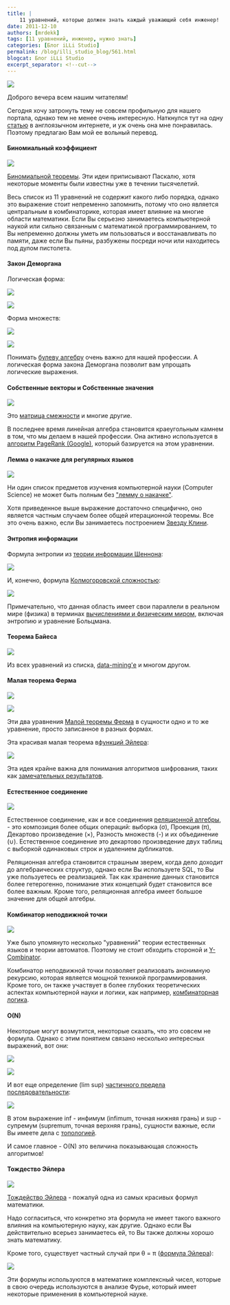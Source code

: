 ```yaml
---
title: |
    11 уравнений, которые должен знать каждый уважающий себя инженер!
date: 2011-12-10
authors: [mrdekk]
tags: [11 уравнений, инженер, нужно знать]
categories: [Блог iLLi Studio]
permalink: /blog/illi_studio_blog/561.html
blogcat: Блог iLLi Studio
excerpt_separator: <!--cut-->
---
```



![](http://itw66.ru/uploads/images/00/00/01/2011/12/05/a317cd.jpg)


Доброго вечера всем нашим читателям!

Сегодня хочу затронуть тему не совсем профильную для нашего портала, однако тем не менее очень интересную. Наткнулся тут на одну [статью](http://www.elegantcoding.com/2011/11/eleven-equations-true-computer-science.html) в англоязычном интернете, и уж очень она мне понравилась. Поэтому предлагаю Вам мой ее вольный перевод.


<!--cut-->


#### Биномиальный коэффициент



![](http://itw66.ru/uploads/images/00/00/01/2011/12/05/1604b1.png)


[Биномиальной теоремы](http://ru.wikipedia.org/wiki/%D0%91%D0%B8%D0%BD%D0%BE%D0%BC_%D0%9D%D1%8C%D1%8E%D1%82%D0%BE%D0%BD%D0%B0). Эти идеи приписывают Паскалю, хотя некоторые моменты были известны уже в течении тысячелетий.

Весь список из 11 уравнений не содержит какого либо порядка, однако это выражение стоит непременно запомнить, потому что оно является центральным в комбинаторике, которая имеет влияние на многие области математики. Если Вы серьезно занимаетесь компьютерной наукой или сильно связанным с математикой программированием, то Вы непременно должны уметь им пользоваться и восстанавливать по памяти, даже если Вы пьяны, разбужены посреди ночи или находитесь под дулом пистолета. 

#### Закон Деморгана


Логическая форма:


![](http://itw66.ru/uploads/images/00/00/01/2011/12/05/0ee495.png)


![](http://itw66.ru/uploads/images/00/00/01/2011/12/05/c4aa2d.png)


Форма множеств:


![](http://itw66.ru/uploads/images/00/00/01/2011/12/05/96a069.png)


![](http://itw66.ru/uploads/images/00/00/01/2011/12/05/6bc749.png)


Понимать [булеву алгебру](http://ru.wikipedia.org/wiki/%D0%91%D1%83%D0%BB%D0%B5%D0%B2%D0%B0_%D0%B0%D0%BB%D0%B3%D0%B5%D0%B1%D1%80%D0%B0) очень важно для нашей профессии. А логическая форма закона Деморгана позволит вам упрощать логические выражения.

#### Собственные векторы и Собственные значения



![](http://itw66.ru/uploads/images/00/00/01/2011/12/05/688235.png)


Это [матрица смежности](http://ru.wikipedia.org/wiki/%D0%9C%D0%B0%D1%82%D1%80%D0%B8%D1%86%D0%B0_%D1%81%D0%BC%D0%B5%D0%B6%D0%BD%D0%BE%D1%81%D1%82%D0%B8) и многие другие.

В последнее время линейная алгебра становится краеугольным камнем в том, что мы делаем в нашей профессии. Она активно используется в [алгоритм PageRank (Google)](http://ru.wikipedia.org/wiki/PageRank), который базируется на этом уравнении.

#### Лемма о накачке для регулярных языков



![](http://itw66.ru/uploads/images/00/00/01/2011/12/05/61a8fe.png)


Ни один список предметов изучения компьютерной науки (Computer Science) не может быть полным без ["лемму о накачке"](http://ru.wikipedia.org/wiki/%D0%9B%D0%B5%D0%BC%D0%BC%D0%B0_%D0%BE_%D0%BD%D0%B0%D0%BA%D0%B0%D1%87%D0%BA%D0%B5_%D0%B4%D0%BB%D1%8F_%D1%80%D0%B5%D0%B3%D1%83%D0%BB%D1%8F%D1%80%D0%BD%D1%8B%D1%85_%D1%8F%D0%B7%D1%8B%D0%BA%D0%BE%D0%B2).

Хотя приведенное выше выражение достаточно специфично, оно является частным случаем более общей итерационной теоремы. Все это очень важно, если Вы занимаетесь построением [Звезду Клини](http://ru.wikipedia.org/wiki/%D0%97%D0%B2%D0%B5%D0%B7%D0%B4%D0%B0_%D0%9A%D0%BB%D0%B8%D0%BD%D0%B8).

#### Энтропия информации


Формула энтропии из [теории информации Шеннона](http://ru.wikipedia.org/wiki/%D0%A2%D0%B5%D0%BE%D1%80%D0%B8%D1%8F_%D0%B8%D0%BD%D1%84%D0%BE%D1%80%D0%BC%D0%B0%D1%86%D0%B8%D0%B8):


![](http://itw66.ru/uploads/images/00/00/01/2011/12/05/84234c.png)


И, конечно, формула [Колмогоровской сложностью](http://ru.wikipedia.org/wiki/%D0%9A%D0%BE%D0%BB%D0%BC%D0%BE%D0%B3%D0%BE%D1%80%D0%BE%D0%B2%D1%81%D0%BA%D0%B0%D1%8F_%D1%81%D0%BB%D0%BE%D0%B6%D0%BD%D0%BE%D1%81%D1%82%D1%8C):


![](http://itw66.ru/uploads/images/00/00/01/2011/12/05/9d4db2.png)


Примечательно, что данная область имеет свои параллели в реальном мире (физика) в терминах [вычислениями и физическим миром](http://en.wikipedia.org/wiki/Limits_to_computation), включая энтропию и уравнение Больцмана.

#### Теорема Байеса



![](http://itw66.ru/uploads/images/00/00/01/2011/12/05/cf79fb.png)


Из всех уравнений из списка, [data-mining'е](http://ru.wikipedia.org/wiki/Data_mining) и многом другом.

#### Малая теорема Ферма



![](http://itw66.ru/uploads/images/00/00/01/2011/12/05/0b34ec.png)


![](http://itw66.ru/uploads/images/00/00/01/2011/12/05/35546a.png)


Эти два уравнения [Малой теоремы Ферма](http://ru.wikipedia.org/wiki/%D0%9C%D0%B0%D0%BB%D0%B0%D1%8F_%D1%82%D0%B5%D0%BE%D1%80%D0%B5%D0%BC%D0%B0_%D0%A4%D0%B5%D1%80%D0%BC%D0%B0) в сущности одно и то же уравнение, просто записанное в разных формах. 

Эта красивая малая теорема в[функций Эйлера](http://ru.wikipedia.org/wiki/%D0%A4%D1%83%D0%BD%D0%BA%D1%86%D0%B8%D1%8F_%D0%AD%D0%B9%D0%BB%D0%B5%D1%80%D0%B0):


![](http://itw66.ru/uploads/images/00/00/01/2011/12/05/2cde5f.png)


Эта идея крайне важна для понимания алгоритмов шифрования, таких как [замечательных результатов](http://en.wikipedia.org/wiki/Recurring_decimal#Fractions_with_prime_denominators).

#### Естественное соединение



![](http://itw66.ru/uploads/images/00/00/01/2011/12/10/2e7b0f.png)


Естественное соединение, как и все соединения [реляционной алгебры](http://ru.wikipedia.org/wiki/%D0%A0%D0%B5%D0%BB%D1%8F%D1%86%D0%B8%D0%BE%D0%BD%D0%BD%D0%B0%D1%8F_%D0%B0%D0%BB%D0%B3%D0%B5%D0%B1%D1%80%D0%B0), - это композиция более общих операций: выборка (σ), Проекция (π), Декартово произведение (×), Разность множеств   (-) и их объединение (∪). Естественное соединение это декартово произведение двух таблиц с выборкой одинаковых строк и удалением дубликатов. 

Реляционная алгебра становится страшным зверем, когда дело доходит до алгебраических структур, однако если Вы используете SQL, то Вы уже пользуетесь ее реализацией. Так как хранение данных становится более гетерогенно, понимание этих концепций будет становится все более важным. Кроме того, реляционная алгебра имеет большое значение для общей алгебры.

#### Комбинатор неподвижной точки



![](http://itw66.ru/uploads/images/00/00/01/2011/12/10/a58c2b.png)


Уже было упомянуто несколько "уравнений" теории естественных языков и теории автоматов. Поэтому не стоит обходить стороной и [Y-Combinator](http://ycombinator.com/).

Комбинатор неподвижной точки позволяет реализовать анонимную рекурсию, которая является мощной техникой программирования. Кроме того, он также участвует в более глубоких теоретических аспектах компьютерной науки и логики, как например, [комбинаторная логика](http://ru.wikipedia.org/wiki/%D0%9A%D0%BE%D0%BC%D0%B1%D0%B8%D0%BD%D0%B0%D1%82%D0%BE%D1%80%D0%BD%D0%B0%D1%8F_%D0%BB%D0%BE%D0%B3%D0%B8%D0%BA%D0%B0).

#### O(N)


Некоторые могут возмутится, некоторые сказать, что это совсем не формула. Однако с этим понятием связано несколько интересных выражений, вот они:


![](http://itw66.ru/uploads/images/00/00/01/2011/12/10/96dca9.png)


![](http://itw66.ru/uploads/images/00/00/01/2011/12/10/796cad.png)


И вот еще определение (lim sup) [частичного предела последовательности](http://ru.wikipedia.org/wiki/%D0%A7%D0%B0%D1%81%D1%82%D0%B8%D1%87%D0%BD%D1%8B%D0%B9_%D0%BF%D1%80%D0%B5%D0%B4%D0%B5%D0%BB_%D0%BF%D0%BE%D1%81%D0%BB%D0%B5%D0%B4%D0%BE%D0%B2%D0%B0%D1%82%D0%B5%D0%BB%D1%8C%D0%BD%D0%BE%D1%81%D1%82%D0%B8):


![](http://itw66.ru/uploads/images/00/00/01/2011/12/10/9bc093.png)


В этом выражение inf - инфимум (infimum, точная нижняя грань) и sup - супремум (supremum, точная верхняя грань), сущности важные, если Вы имеете дела с [топологией](http://ru.wikipedia.org/wiki/%D0%A2%D0%BE%D0%BF%D0%BE%D0%BB%D0%BE%D0%B3%D0%B8%D1%8F).

И самое главное - O(N) это величина показывающая сложность алгоритмов!

#### Тождество Эйлера



![](http://itw66.ru/uploads/images/00/00/01/2011/12/10/208741.png)


[Тождейство Эйлера](http://ru.wikipedia.org/wiki/%D0%A2%D0%BE%D0%B6%D0%B4%D0%B5%D1%81%D1%82%D0%B2%D0%BE_%D0%AD%D0%B9%D0%BB%D0%B5%D1%80%D0%B0_(%D0%BA%D0%BE%D0%BC%D0%BF%D0%BB%D0%B5%D0%BA%D1%81%D0%BD%D1%8B%D0%B9_%D0%B0%D0%BD%D0%B0%D0%BB%D0%B8%D0%B7)) - пожалуй одна из самых красивых формул математики.

Надо согласиться, что конкретно эта формула не имеет такого важного влияния на компьютерную науку, как другие. Однако если Вы действительно всерьез занимаетесь ей, то Вы также должны хорошо знать математику. 

Кроме того, существует частный случай при θ = π ([формула Эйлера](http://ru.wikipedia.org/wiki/%D0%A4%D0%BE%D1%80%D0%BC%D1%83%D0%BB%D0%B0_%D0%AD%D0%B9%D0%BB%D0%B5%D1%80%D0%B0)):


![](http://itw66.ru/uploads/images/00/00/01/2011/12/10/7f1af7.png)


Эти формулы используются в математике комплексный чисел, которые в свою очередь используются в  анализе Фурье, который имеет некоторые применения в компьютерной науке.

